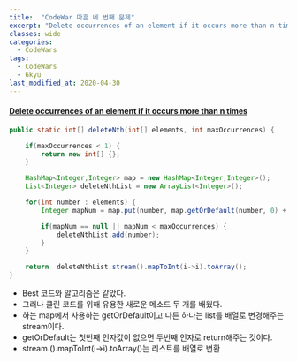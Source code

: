 ```yaml
---
title:  "CodeWar 마흔 네 번째 문제"
excerpt: "Delete occurrences of an element if it occurs more than n times"
classes: wide
categories:
  - CodeWars
tags:
  - CodeWars
  - 6kyu
last_modified_at: 2020-04-30
---
```


#### [Delete occurrences of an element if it occurs more than n times](https://www.codewars.com/kata/554ca54ffa7d91b236000023)

```java
public static int[] deleteNth(int[] elements, int maxOccurrences) {

    if(maxOccurrences < 1) {
        return new int[] {};
    }

    HashMap<Integer,Integer> map = new HashMap<Integer,Integer>();
    List<Integer> deleteNthList = new ArrayList<Integer>();

    for(int number : elements) {
        Integer mapNum = map.put(number, map.getOrDefault(number, 0) + 1);

        if(mapNum == null || mapNum < maxOccurrences) {
            deleteNthList.add(number);
        }
    }

    return  deleteNthList.stream().mapToInt(i->i).toArray();
}
```

* Best 코드와 알고리즘은 같았다.
* 그러나 클린 코드를 위해 유용한 새로운 메소드 두 개를 배웠다.
* 하는 map에서 사용하는 getOrDefault이고 다른 하나는 list를 배열로 변경해주는 stream이다.
* getOrDefault는 첫번째 인자값이 없으면 두번째 인자로 return해주는 것이다.
* stream.().mapToInt(i->i).toArray()는 리스트를 배열로 변환
